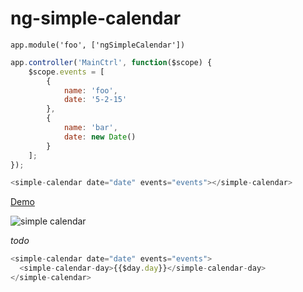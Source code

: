 # ng-simple-calendar

`app.module('foo', ['ngSimpleCalendar'])`

```javascript
app.controller('MainCtrl', function($scope) {
    $scope.events = [
        {
            name: 'foo',
            date: '5-2-15'
        },
        {
            name: 'bar',
            date: new Date()
        }
    ];
});
```

```javascript
<simple-calendar date="date" events="events"></simple-calendar>
```

[Demo](http://plnkr.co/edit/QdSOd35vyFqBD07D9QNF?p=preview)

![simple calendar](http://i.imgur.com/xLEgPLr.png)

*todo*

```javascript
<simple-calendar date="date" events="events">
  <simple-calendar-day>{{$day.day}}</simple-calendar-day>
</simple-calendar>
```
